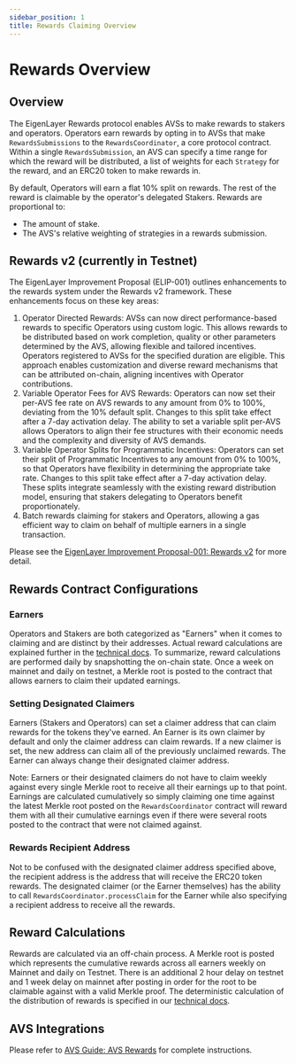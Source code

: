```yaml
---
sidebar_position: 1
title: Rewards Claiming Overview
---
```


# Rewards Overview

## Overview

The EigenLayer Rewards protocol enables AVSs to make rewards to stakers and operators. Operators earn rewards by opting in to AVSs that make `RewardsSubmissions` to the `RewardsCoordinator`, a core protocol contract. Within a single `RewardsSubmission`,  an AVS can specify a time range for which the reward will be distributed, a list of weights for each `Strategy` for the reward, and an ERC20 token to make rewards in.

By default, Operators will earn a flat 10% split on rewards. The rest of the reward is claimable by the operator's delegated Stakers. Rewards are proportional to:
- The amount of stake.
- The AVS's relative weighting of strategies in a rewards submission.


## Rewards v2 (currently in Testnet)

The EigenLayer Improvement Proposal (ELIP-001) outlines enhancements to the rewards system under the Rewards v2 framework. These enhancements focus on these key areas:
1. Operator Directed Rewards: AVSs can now direct performance-based rewards to specific Operators using custom logic. This allows rewards to be distributed based on work completion, quality or other parameters determined by the AVS, allowing flexible and tailored incentives. Operators registered to AVSs for the specified duration are eligible. This approach enables customization and diverse reward mechanisms that can be attributed on-chain, aligning incentives with Operator contributions.
2. Variable Operator Fees for AVS Rewards: Operators can now set their per-AVS fee rate on AVS rewards to any amount from 0% to 100%, deviating from the 10% default split. Changes to this split take effect after a 7-day activation delay. The ability to set a variable split per-AVS allows Operators to align their fee structures with their economic needs and the complexity and diversity of AVS demands.
3. Variable Operator Splits for Programmatic Incentives: Operators can set their split of Programmatic Incentives to any amount from 0% to 100%, so that Operators have flexibility in determining the appropriate take rate. Changes to this split take effect after a 7-day activation delay. These splits integrate seamlessly with the existing reward distribution model, ensuring that stakers delegating to Operators benefit proportionately.
4. Batch rewards claiming for stakers and Operators, allowing a gas efficient way to claim on behalf of multiple earners in a single transaction.  

Please see the [EigenLayer Improvement Proposal-001: Rewards v2](https://github.com/eigenfoundation/ELIPs/blob/main/ELIPs/ELIP-001.md#executive-summary) for more detail.


## Rewards Contract Configurations

### Earners 
Operators and Stakers are both categorized as "Earners" when it comes to claiming and are distinct by their addresses. Actual reward calculations are explained further in the [technical docs](https://github.com/Layr-Labs/eigenlayer-contracts/blob/dev/docs/core/RewardsCoordinator.md). To summarize, reward calculations are performed daily by snapshotting the on-chain state. Once a week on mainnet and daily on testnet, a Merkle root is posted to the contract that allows earners to claim their updated earnings.



### Setting Designated Claimers
Earners (Stakers and Operators) can set a claimer address that can claim rewards for the tokens they've earned. An Earner is its own claimer by default and only the claimer address can claim rewards. If a new claimer is set, the new address can claim all of the previously unclaimed rewards. The Earner can always change their designated claimer address.  

Note: Earners or their designated claimers do not have to claim weekly against every single Merkle root to receive all their earnings up to that point. Earnings are calculated cumulatively so simply claiming one time against the latest Merkle root posted on the `RewardsCoordinator` contract will reward them with all their cumulative earnings even if there were several roots posted to the contract that were not claimed against.

### Rewards Recipient Address
Not to be confused with the designated claimer address specified above, the recipient address is the address that will receive the ERC20 token rewards. The designated claimer (or the Earner themselves) has the ability to call `RewardsCoordinator.processClaim` for the Earner while also specifying a recipient address to receive all the rewards.

## Reward Calculations

Rewards are calculated via an off-chain process. A Merkle root is posted which represents the cumulative rewards across all earners weekly on Mainnet and daily on Testnet. There is an additional 2 hour delay on testnet and 1 week delay on mainnet after posting in order for the root to be claimable against with a valid Merkle proof. The deterministic calculation of the distribution of rewards is specified in our [technical docs](https://github.com/Layr-Labs/eigenlayer-contracts/blob/dev/docs/core/RewardsCoordinator.md). 



## AVS Integrations
Please refer to [AVS Guide: AVS Rewards](/docs/developers/rewards.md) for complete instructions.
